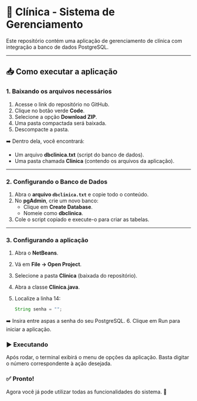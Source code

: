 # 🏥 Clínica - Sistema de Gerenciamento

Este repositório contém uma aplicação de gerenciamento de clínica com integração a banco de dados PostgreSQL.  

---

## 📥 Como executar a aplicação

### 1. Baixando os arquivos necessários
1. Acesse o link do repositório no GitHub.  
2. Clique no botão verde **Code**.  
3. Selecione a opção **Download ZIP**.  
4. Uma pasta compactada será baixada.  
5. Descompacte a pasta.  

➡️ Dentro dela, você encontrará:
- Um arquivo **dbclinica.txt** (script do banco de dados).  
- Uma pasta chamada **Clinica** (contendo os arquivos da aplicação).  

---

### 2. Configurando o Banco de Dados
1. Abra o **arquivo `dbclinica.txt`** e copie todo o conteúdo.  
2. No **pgAdmin**, crie um novo banco:  
   - Clique em **Create Database**.  
   - Nomeie como **dbclinica**.  
3. Cole o script copiado e execute-o para criar as tabelas.  

---

### 3. Configurando a aplicação
1. Abra o **NetBeans**.  
2. Vá em **File → Open Project**.  
3. Selecione a pasta **Clinica** (baixada do repositório).  
4. Abra a classe **Clinica.java**.  
5. Localize a linha 14:  

   ```java
   String senha = "";

➡️ Insira entre aspas a senha do seu PostgreSQL.
6. Clique em Run para iniciar a aplicação.

### ▶️ Executando
Após rodar, o terminal exibirá o menu de opções da aplicação.
Basta digitar o número correspondente à ação desejada.

### ✅ Pronto!
Agora você já pode utilizar todas as funcionalidades do sistema. 🚀
